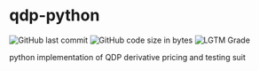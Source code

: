 # qdp-python
![GitHub last commit](https://img.shields.io/github/last-commit/songliao/qdp-python)
![GitHub code size in bytes](https://img.shields.io/github/languages/code-size/songliao/qdp-python)
![LGTM Grade](https://img.shields.io/lgtm/grade/python/github/songliao/qdp-python)

python implementation of QDP derivative pricing and testing suit
